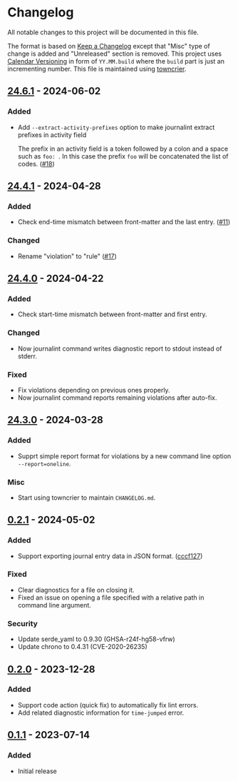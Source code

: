 <!-- markdownlint-disable no-duplicate-heading -->

# Changelog

All notable changes to this project will be documented in this file.

The format is based on [Keep a Changelog](https://keepachangelog.com/en/1.1.0/)
except that "Misc" type of change is added and "Unreleased" section is removed.
This project uses [Calendar Versioning](https://calver.org/) in form of
`YY.MM.build` where the `build` part is just an incrementing number. This file
is maintained using [towncrier](https://towncrier.readthedocs.io/).

<!-- towncrier release notes start -->

## [24.6.1](https://github.com/sgryjp/journalint/tree/24.6.1) - 2024-06-02

### Added

- Add `--extract-activity-prefixes` option to make journalint extract prefixes
  in activity field

  The prefix in an activity field is a token followed by a colon and a space
  such as `foo: `. In this case the prefix `foo` will be concatenated the list
  of codes. ([#18](https://github.com/sgryjp/journalint/issues/18))

## [24.4.1](https://github.com/sgryjp/journalint/tree/24.4.1) - 2024-04-28

### Added

- Check end-time mismatch between front-matter and the last entry.
  ([#11](https://github.com/sgryjp/journalint/issues/11))

### Changed

- Rename "violation" to "rule"
  ([#17](https://github.com/sgryjp/journalint/issues/17))

## [24.4.0](https://github.com/sgryjp/journalint/tree/24.4.0) - 2024-04-22

### Added

- Check start-time mismatch between front-matter and first entry.

### Changed

- Now journalint command writes diagnostic report to stdout instead of stderr.

### Fixed

- Fix violations depending on previous ones properly.
- Now journalint command reports remaining violations after auto-fix.

## [24.3.0](https://github.com/sgryjp/journalint/tree/22.3.0) - 2024-03-28

### Added

- Supprt simple report format for violations by a new command line option
  `--report=oneline`.

### Misc

- Start using towncrier to maintain `CHANGELOG.md`.

## [0.2.1](https://github.com/sgryjp/journalint/tree/0.2.1) - 2024-05-02

### Added

- Support exporting journal entry data in JSON format.
  ([cccf127](https://github.com/sgryjp/journalint/commit/cccf127d465f4bfa3880914c97592364496be598))

### Fixed

- Clear diagnostics for a file on closing it.
- Fixed an issue on opening a file specified with a relative path in command
  line argument.

### Security

- Update serde_yaml to 0.9.30 (GHSA-r24f-hg58-vfrw)
- Update chrono to 0.4.31 (CVE-2020-26235)

## [0.2.0](https://github.com/sgryjp/journalint/tree/0.2.0) - 2023-12-28

### Added

- Support code action (quick fix) to automatically fix lint errors.
- Add related diagnostic information for `time-jumped` error.

## [0.1.1](https://github.com/sgryjp/journalint/tree/0.1.1) - 2023-07-14

### Added

- Initial release
